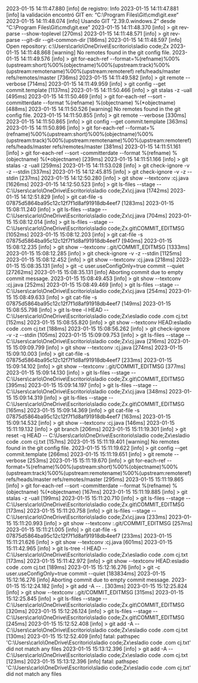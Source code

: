 2023-01-15 14:11:47.880 [info]  de registro: Info
2023-01-15 14:11:47.881 [info] la validación encontró GIT en: “C:\Program Files\Git\cmd\git.exe“
2023-01-15 14:11:48.074 [info] Usando GIT “2.39.0.windows.2” desde “C:\Program Files\Git\cmd\git.exe”
2023-01-15 14:11:48.370 [info] > git rev-parse --show-toplevel [270ms]
2023-01-15 14:11:48.571 [info] > git rev-parse --git-dir --git-common-dir [186ms]
2023-01-15 14:11:48.597 [info] Open repository: c:\Users\carlo\OneDrive\Escritorio\sladio code;Zx
2023-01-15 14:11:48.868 [warning] No remotes found in the git config file.
2023-01-15 14:11:49.576 [info] > git for-each-ref --format=%(refname)%00%(upstream:short)%00%(objectname)%00%(upstream:track)%00%(upstream:remotename)%00%(upstream:remoteref) refs/heads/master refs/remotes/master [736ms]
2023-01-15 14:11:49.582 [info] > git remote --verbose [714ms]
2023-01-15 14:11:49.959 [info] > git config --get commit.template [1137ms]
2023-01-15 14:11:50.466 [info] > git stalas -z -uall [495ms]
2023-01-15 14:11:50.469 [info] > git for-each-ref --sort -committerdate --format %(refname) %(objectname) %(*objectname) [488ms]
2023-01-15 14:11:50.526 [warning] No remotes found in the git config file.
2023-01-15 14:11:50.855 [info] > git remote --verbose [330ms]
2023-01-15 14:11:50.865 [info] > git config --get commit.template [363ms]
2023-01-15 14:11:50.896 [info] > git for-each-ref --format=%(refname)%00%(upstream:short)%00%(objectname)%00%(upstream:track)%00%(upstream:remotename)%00%(upstream:remoteref) refs/heads/master refs/remotes/master [381ms]
2023-01-15 14:11:51.161 [info] > git for-each-ref --sort -committerdate --format %(refname) %(objectname) %(*objectname) [239ms]
2023-01-15 14:11:51.166 [info] > git stalas -z -uall [259ms]
2023-01-15 14:11:53.028 [info] > git check-ignore -v -z --stdin [337ms]
2023-01-15 14:12:45.815 [info] > git check-ignore -v -z --stdin [237ms]
2023-01-15 14:12:50.280 [info] > git show --textconv :cj.java [1626ms]
2023-01-15 14:12:50.523 [info] > git ls-files --stage -- C:\Users\carlo\OneDrive\Escritorio\sladio code;Zx\cj.java [1742ms]
2023-01-15 14:12:51.829 [info] > git cat-file -s 07875d5864ba95c12c12f7f1d8af91918db4eef7 [1283ms]
2023-01-15 15:08:11.240 [info] > git ls-files --stage -- C:\Users\carlo\OneDrive\Escritorio\sladio code;Zx\cj.java [704ms]
2023-01-15 15:08:12.014 [info] > git ls-files --stage -- C:\Users\carlo\OneDrive\Escritorio\sladio code;Zx\.git\COMMIT_EDITMSG [1052ms]
2023-01-15 15:08:12.203 [info] > git cat-file -s 07875d5864ba95c12c12f7f1d8af91918db4eef7 [940ms]
2023-01-15 15:08:12.235 [info] > git show --textconv :.git/COMMIT_EDITMSG [1333ms]
2023-01-15 15:08:12.285 [info] > git check-ignore -v -z --stdin [1125ms]
2023-01-15 15:08:12.452 [info] > git show --textconv :cj.java [218ms]
2023-01-15 15:08:35.131 [info] > git -c user.useConfigOnly=true commit --quiet [27262ms]
2023-01-15 15:08:35.131 [info] Aborting commit due to empty commit message.
2023-01-15 15:08:49.453 [info] > git show --textconv :cj.java [252ms]
2023-01-15 15:08:49.469 [info] > git ls-files --stage -- C:\Users\carlo\OneDrive\Escritorio\sladio code;Zx\cj.java [254ms]
2023-01-15 15:08:49.633 [info] > git cat-file -s 07875d5864ba95c12c12f7f1d8af91918db4eef7 [149ms]
2023-01-15 15:08:55.798 [info] > git ls-tree -l HEAD -- C:\Users\carlo\OneDrive\Escritorio\sladio code;Zx\esladio code .com cj.txt [152ms]
2023-01-15 15:08:55.820 [info] > git show --textconv HEAD:esladio code .com cj.txt [188ms]
2023-01-15 15:08:56.262 [info] > git check-ignore -v -z --stdin [105ms]
2023-01-15 15:09:09.753 [info] > git ls-files --stage -- C:\Users\carlo\OneDrive\Escritorio\sladio code;Zx\cj.java [216ms]
2023-01-15 15:09:09.799 [info] > git show --textconv :cj.java [274ms]
2023-01-15 15:09:10.003 [info] > git cat-file -s 07875d5864ba95c12c12f7f1d8af91918db4eef7 [233ms]
2023-01-15 15:09:14.102 [info] > git show --textconv :.git/COMMIT_EDITMSG [377ms]
2023-01-15 15:09:14.130 [info] > git ls-files --stage -- C:\Users\carlo\OneDrive\Escritorio\sladio code;Zx\.git\COMMIT_EDITMSG [395ms]
2023-01-15 15:09:14.197 [info] > git ls-files --stage -- C:\Users\carlo\OneDrive\Escritorio\sladio code;Zx\cj.java [348ms]
2023-01-15 15:09:14.319 [info] > git ls-files --stage -- C:\Users\carlo\OneDrive\Escritorio\sladio code;Zx\.git\COMMIT_EDITMSG [165ms]
2023-01-15 15:09:14.369 [info] > git cat-file -s 07875d5864ba95c12c12f7f1d8af91918db4eef7 [163ms]
2023-01-15 15:09:14.532 [info] > git show --textconv :cj.java [146ms]
2023-01-15 15:11:19.132 [info] > git branch [206ms]
2023-01-15 15:11:19.301 [info] > git reset -q HEAD -- C:\Users\carlo\OneDrive\Escritorio\sladio code;Zx\esladio code .com cj.txt [157ms]
2023-01-15 15:11:19.401 [warning] No remotes found in the git config file.
2023-01-15 15:11:19.622 [info] > git config --get commit.template [266ms]
2023-01-15 15:11:19.651 [info] > git remote --verbose [253ms]
2023-01-15 15:11:19.670 [info] > git for-each-ref --format=%(refname)%00%(upstream:short)%00%(objectname)%00%(upstream:track)%00%(upstream:remotename)%00%(upstream:remoteref) refs/heads/master refs/remotes/master [295ms]
2023-01-15 15:11:19.865 [info] > git for-each-ref --sort -committerdate --format %(refname) %(objectname) %(*objectname) [167ms]
2023-01-15 15:11:19.885 [info] > git stalas -z -uall [199ms]
2023-01-15 15:11:20.710 [info] > git ls-files --stage -- C:\Users\carlo\OneDrive\Escritorio\sladio code;Zx\.git\COMMIT_EDITMSG [173ms]
2023-01-15 15:11:20.758 [info] > git ls-files --stage -- C:\Users\carlo\OneDrive\Escritorio\sladio code;Zx\cj.java [233ms]
2023-01-15 15:11:20.993 [info] > git show --textconv :.git/COMMIT_EDITMSG [257ms]
2023-01-15 15:11:21.005 [info] > git cat-file -s 07875d5864ba95c12c12f7f1d8af91918db4eef7 [233ms]
2023-01-15 15:11:21.626 [info] > git show --textconv :cj.java [601ms]
2023-01-15 15:11:42.965 [info] > git ls-tree -l HEAD -- C:\Users\carlo\OneDrive\Escritorio\sladio code;Zx\esladio code .com cj.txt [173ms]
2023-01-15 15:11:42.972 [info] > git show --textconv HEAD:esladio code .com cj.txt [189ms]
2023-01-15 15:12:16.276 [info] > git -c user.useConfigOnly=true commit --quiet [183834ms]
2023-01-15 15:12:16.276 [info] Aborting commit due to empty commit message.
2023-01-15 15:12:24.182 [info] > git add -A -- . [303ms]
2023-01-15 15:12:25.824 [info] > git show --textconv :.git/COMMIT_EDITMSG [315ms]
2023-01-15 15:12:25.845 [info] > git ls-files --stage -- C:\Users\carlo\OneDrive\Escritorio\sladio code;Zx\.git\COMMIT_EDITMSG [320ms]
2023-01-15 15:12:26.124 [info] > git ls-files --stage -- C:\Users\carlo\OneDrive\Escritorio\sladio code;Zx\.git\COMMIT_EDITMSG [245ms]
2023-01-15 15:12:52.408 [info] > git add -A -- C:\Users\carlo\OneDrive\Escritorio\sladio code;Zx\esladio code .com cj.txt [130ms]
2023-01-15 15:12:52.409 [info] fatal: pathspec 'C:\Users\carlo\OneDrive\Escritorio\sladio code;Zx\esladio code .com cj.txt' did not match any files
2023-01-15 15:13:12.396 [info] > git add -A -- C:\Users\carlo\OneDrive\Escritorio\sladio code;Zx\esladio code .com cj.txt [123ms]
2023-01-15 15:13:12.396 [info] fatal: pathspec 'C:\Users\carlo\OneDrive\Escritorio\sladio code;Zx\esladio code .com cj.txt' did not match any files
